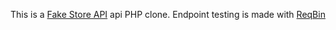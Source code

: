 This is a [Fake Store API](https://fakestoreapi.com/products) api PHP clone. 
Endpoint testing is made with [ReqBin](https://reqbin.com/)
